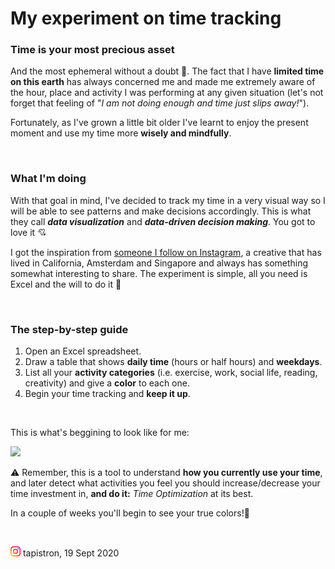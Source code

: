 # My experiment on time tracking

### Time is your most precious asset

And the most ephemeral without a doubt 🦋.
The fact that I have **limited time on this earth** has always concerned me and made me extremely aware of the hour, place and activity I was performing at any given situation (let's not forget that feeling of "_I am not doing enough and time just slips away!_").

Fortunately, as I've grown a little bit older I've learnt to enjoy the present moment and use my time more **wisely and mindfully**. 

<p>&nbsp;<p>
 
### What I'm doing

With that goal in mind, I've decided to track my time in a very visual way so I will be able to see patterns and make decisions accordingly. This is what they call **_data visualization_** and **_data-driven decision making_**. You got to love it 💘 

I got the inspiration from [someone I follow on Instagram](https://www.instagram.com/shifrasamuel/), a creative that has lived in California, Amsterdam and Singapore and always has something somewhat interesting to share. The experiment is simple, all you need is Excel and the will to do it 🚀 

<p>&nbsp;<p>
 
### The step-by-step guide
  
  1. Open an Excel spreadsheet.
  2. Draw a table that shows **daily time** (hours or half hours) and **weekdays**.
  3. List all your **activity categories** (i.e. exercise, work, social life, reading, creativity) and give a **color** to each one.
  4. Begin your time tracking and **keep it up**.
  
  <p>&nbsp;<p>
  
  This is what's beggining to look like for me:
  
<img src="Doing-my-thing/images/Time%20track.png" width=650>
 
 
⚠️ Remember, this is a tool to understand **how you currently use your time**, and later detect what activities you feel you should increase/decrease your time investment in, **and do it:** _Time Optimization_ at its best.

In a couple of weeks you'll begin to see your true colors!👋

<p>&nbsp;<p> 
 
[<img src="images/instagramlogo.png" width=16>](https://www.instagram.com/tapistron/) tapistron, 19 Sept 2020
